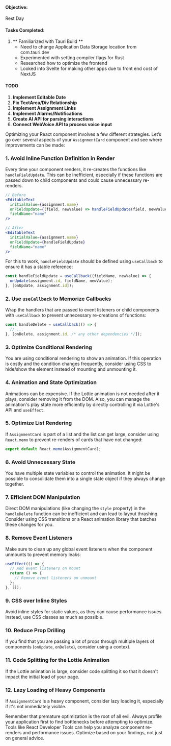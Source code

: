    
#### Objective:
Rest Day

#### Tasks Completed:

1. ** Familiarized with Tauri Build **
   - Need to change Application Data Storage location from com.tauri.dev
   - Experimented with setting compiler flags for Rust
   - Researched how to optimize the frontend
   - Looked into Svelte for making other apps due to front end cost of NextJS

  
#### TODO
1. **Implement Editable Date**
2. **Fix TextArea/Div Relationship**
3. **Implement Assignment Links**
4. **Implement Alarms/Notifications**
5. **Create AI API for parsing interactions**
6. **Connect WebVoice API to process voice input**


Optimizing your React component involves a few different strategies. Let’s go over several aspects of your `AssignmentCard` component and see where improvements can be made:

### 1. **Avoid Inline Function Definition in Render**

Every time your component renders, it re-creates the functions like `handleFieldUpdate`. This can be inefficient, especially if these functions are passed down to child components and could cause unnecessary re-renders.

```jsx
// Before
<EditableText
  initialValue={assignment.name}
  onFieldUpdate={(field, newValue) => handleFieldUpdate(field, newValue)}
  fieldName="name"
/>

// After
<EditableText
  initialValue={assignment.name}
  onFieldUpdate={handleFieldUpdate}
  fieldName="name"
/>
```

For this to work, `handleFieldUpdate` should be defined using `useCallback` to ensure it has a stable reference:

```jsx
const handleFieldUpdate = useCallback((fieldName, newValue) => {
  onUpdate(assignment.id, fieldName, newValue);
}, [onUpdate, assignment.id]);
```

### 2. **Use `useCallback` to Memorize Callbacks**

Wrap the handlers that are passed to event listeners or child components with `useCallback` to prevent unnecessary re-creations of functions:

```jsx
const handleDelete = useCallback(() => {
  // ...
}, [onDelete, assignment.id, /* any other dependencies */]);
```

### 3. **Optimize Conditional Rendering**

You are using conditional rendering to show an animation. If this operation is costly and the condition changes frequently, consider using CSS to hide/show the element instead of mounting and unmounting it.

### 4. **Animation and State Optimization**

Animations can be expensive. If the Lottie animation is not needed after it plays, consider removing it from the DOM. Also, you can manage the animation's play state more efficiently by directly controlling it via Lottie's API and `useEffect`.

### 5. **Optimize List Rendering**

If `AssignmentCard` is part of a list and the list can get large, consider using `React.memo` to prevent re-renders of cards that have not changed:

```jsx
export default React.memo(AssignmentCard);
```

### 6. **Avoid Unnecessary State**

You have multiple state variables to control the animation. It might be possible to consolidate them into a single state object if they always change together.

### 7. **Efficient DOM Manipulation**

Direct DOM manipulations (like changing the `style` property) in the `handleDelete` function can be inefficient and can lead to layout thrashing. Consider using CSS transitions or a React animation library that batches these changes for you.

### 8. **Remove Event Listeners**

Make sure to clean up any global event listeners when the component unmounts to prevent memory leaks:

```jsx
useEffect(() => {
  // Add event listeners on mount
  return () => {
    // Remove event listeners on unmount
  };
}, []);
```

### 9. **CSS over Inline Styles**

Avoid inline styles for static values, as they can cause performance issues. Instead, use CSS classes as much as possible.

### 10. **Reduce Prop Drilling**

If you find that you are passing a lot of props through multiple layers of components (`onUpdate`, `onDelete`), consider using a context.

### 11. **Code Splitting for the Lottie Animation**

If the Lottie animation is large, consider code splitting it so that it doesn't impact the initial load of your page.

### 12. **Lazy Loading of Heavy Components**

If `AssignmentCard` is a heavy component, consider lazy loading it, especially if it's not immediately visible.

Remember that premature optimization is the root of all evil. Always profile your application first to find bottlenecks before attempting to optimize. Tools like React Developer Tools can help you analyze component re-renders and performance issues. Optimize based on your findings, not just on general advice.